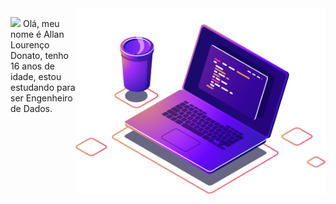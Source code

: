 <img src="Images/computer-illustration (1).png" min-width="400px" max-width="400px" width="400px" align="right" alt="Computador">

<p align="left"> 
 <img src="https://media.giphy.com/media/hvRJCLFzcasrR4ia7z/giphy.gif" width="30px"> Olá, meu nome é Allan Lourenço Donato, tenho 16 anos de idade, estou estudando para ser           Engenheiro de Dados.
</p>    


